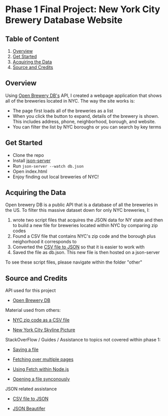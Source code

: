 # Phase 1 Final Project: New York City Brewery Database Website


## Table of Content

1. [Overview](#overview)
2. [Get Started](#get-started)
3. [Acquiring the Data](#acquiring-the-data)
4. [Source and Credits](#source-and-credits)


## Overview

Using [Open Brewery DB's](https://www.openbrewerydb.org/) API, I created a webpage application that shows all of the breweries located in NYC. The way the site works is:
- The page first loads all of the breweries as a list
- When you click the button to expand, details of the brewery is shown. This includes address, phone, neighborhood, borough, and website.
- You can filter the list by NYC boroughs or you can search by key terms


## Get Started

- Clone the repo
- Install [json-server](https://github.com/typicode/json-server)
- Run `json-server --watch db.json`
- Open index.html
- Enjoy finding out local breweries of NYC!


## Acquiring the Data

Open brewery DB is a public API that is a database of all the breweries in the US. To filter this massive dataset down for only NYC breweries, I:
1. wrote two script files that acquires the JSON data for NY state and then to build a new file for breweries located within NYC by comparing zip codes
2. Found a CSV file that contains NYC's zip code and the borough plus neighorhood it corresponds to
3. Converted the [CSV file to JSON](https://www.convertcsv.com/csv-to-json.htm) so that it is easier to work with
4. Saved the file as db.json. This new file is then hosted on a json-server

To see these script files, please navigate within the folder "other"


## Source and Credits

API used for this project
- [Open Brewery DB](https://www.openbrewerydb.org/documentation)


Material used from others:
- [NYC zip code as a CSV file](https://github.com/erikgregorywebb/nyc-housing/blob/master/Data/nyc-zip-codes.csv)

- [New York City Skyline Picture](https://andrewprokos.com/photo/black-and-white-panoramic-skyline-nyc-at-night-2745/)


StackOverFlow / Guides / Assistance to topics not covered within phase 1:

- [Saving a file](https://stackoverflow.com/questions/34156282/how-do-i-save-json-to-local-text-file)

- [Fetching over multiple pages](https://stackoverflow.com/questions/40677764/how-to-fetch-data-over-multiple-pages)

- [Using Fetch within Node.js](https://codemag.com/article/2003031)

- [Opening a file synconously](https://www.geeksforgeeks.org/node-js-fs-readfilesync-method/)


JSON related assistance 

- [CSV file to JSON](https://www.convertcsv.com/csv-to-json.htm)

- [JSON Beautifer](https://codebeautify.org/jsonviewer)